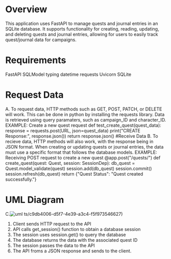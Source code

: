 # Overview
This application uses FastAPI to manage quests and journal entries in an SQLite database. It supports functionality for creating, reading, updating, and deleting quests and journal entries, allowing for users to easily track quest/journal data for campaigns. 

# Requirements
FastAPI
SQLModel 
typing
datetime
requests
Uvicorn
SQLite


# Request Data
A. To request data, HTTP methods such as GET, POST, PATCH, or DELETE will work. This can be done in python by installing the requests library. Data is retrieved using query paramaters, such as campaign_ID and character_ID. 
EXAMPLE: Create a new quest request
def test_create_quest(quest_data):
    response = requests.post(URL, json=quest_data)
    print("CREATE Response:", response.json())
    return response.json()
#Receive Data
B. To recieve data, HTTP methods will also work, with the response being in JSON format. When creating or updating quests or journal entries, the data must use a specific format that follows the database models. 
EXAMPLE: Receiving POST request to create a new quest 
@app.post("/quests/")
def create_quest(quest: Quest, session: SessionDep):
    db_quest = Quest.model_validate(quest)
    session.add(db_quest)
    session.commit()
    session.refresh(db_quest)
    return {"Quest Status": "Quest created successfully."}
# UML Diagram
C.![uml](https://github.com/user-attachments/assets/bab8f160-6911-47bc-85dd-2bdb36d39382)
ts/c9db4006-d5f7-4e39-a3c4-f5f973546627)
1. Client sends HTTP request to the API
2. API calls get_session() function to obtain a database session
3. The session uses session.get() to query the database
4. The database returns the data with the associated quest ID
5. The session passes the data to the API
6. The API froms a JSON response and sends to the client.

